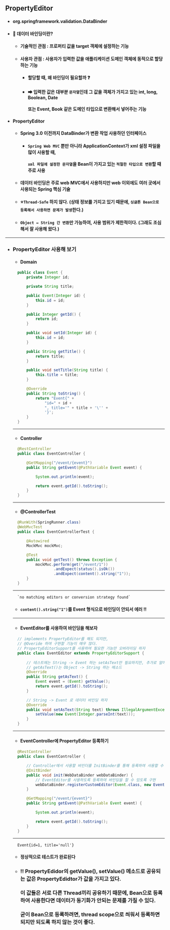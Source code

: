 ## PropertyEditor
  - #### org.springframework.validation.DataBinder
  - #### 📓 데이터 바인딩이란?
    - #### 기술적인 관점 : 프로퍼티 값을 target 객체에 설정하는 기능
    - #### 사용자 관점 : 사용자가 입력한 값을 애플리케이션 도메인 객체에 동적으로 할당하는 기능
      - #### 할당할 때, 왜 바인딩이 필요할까 ❓
      - #### ➡ 입력한 값은 대부분 `문자열`인데 그 값을 객체가 가지고 있는 int, long, Boolean, Date <br><br> 또는 Event, Book 같은 도메인 타입으로 변환해서 넣어주는 기능
  - #### PropertyEditor 
    - #### Spring 3.0 이전까지 DataBinder가 변환 작업 사용하던 인터페이스
      - #### `Spring Web MVC` 뿐만 아니라 ApplicationContext가 xml 설정 파일을 많이 사용할 때, <br><br> `xml 파일에 설정한 문자열`을 Bean이 가지고 있는 `적절한 타입으로 변환`할 때 주로 사용
    - #### 데이터 바인딩은 주로 web MVC에서 사용하지만 web 이외에도 여러 곳에서 사용되는 Spring 핵심 기술
    - #### ⭐`Thread-Safe` 하지 않다. (상태 정보를 가지고 있기 때문에, `싱글톤 Bean으로 등록해서 사용하면 문제가 발생`한다.)
    - #### `Object ↔ String 간 변환`만 가능하여, 사용 범위가 제한적이다. (그래도 조심해서 잘 사용해 왔다.)
------
- ### PropertyEditor 사용해 보기
  - #### Domain
  ``` java
    public class Event {
        private Integer id;

        private String title;

        public Event(Integer id) {
            this.id = id;
        }

        public Integer getId() {
            return id;
        }

        public void setId(Integer id) {
            this.id = id;
        }

        public String getTitle() {
            return title;
        }

        public void setTitle(String title) {
            this.title = title;
        }

        @Override
        public String toString() {
            return "Event{" +
                "id=" + id +
                ", title='" + title + '\'' +
                '}';
        }
    }
  ```
  ------
  - #### Controller
  ``` java
    @RestController
    public class EventController {

        @GetMapping("/event/{event}")
        public String getEvent(@PathVariable Event event) {

            System.out.println(event);

            return event.getId().toString();
        }
    }
  ```
  -------
  - #### @ControllerTest
  ``` java
    @RunWith(SpringRunner.class)
    @WebMvcTest
    public class EventControllerTest {

        @Autowired
        MockMvc mockMvc;

        @Test
        public void getTest() throws Exception {
            mockMvc.perform(get("/event/1"))
                    .andExpect(status().isOk())
                    .andExpect(content().string("1"));
        }
    }
  ```
  ------
  ```
    `no matching editors or conversion strategy found`
  ```
  - #### `content().string("1")`를 Event 형식으로 바인딩이 안되서 에러 ‼
  ---------
  - #### EventEditor를 사용하여 바인딩을 해보자
  ``` java
    // implements PropertyEditor를 해도 되지만, 
    // @Overide 하여 구현할 기능이 매우 많다.
    // PropertyEditorSupport를 사용하여 필요한 기능만 오버라이딩 하자
    public class EventEditor extends PropertyEditorSupport {
        
        // 테스트에는 String -> Event 하는 setAsText만 필요하지만, 추가로 알아두기
        // getAsText()는 Object -> String 하는 메소드
        @Override
        public String getAsText() {
            Event event = (Event) getValue();
            return event.getId().toString();
        }

        // String -> Event 로 데이터 바인딩 하자
        @Override
        public void setAsText(String text) throws IllegalArgumentException {
            setValue(new Event(Integer.parseInt(text)));
        }
    }
  ```
  ------
  - #### EventController에 PropertyEditor 등록하기  
  ``` java
    @RestController
    public class EventController {

        // Controller에서 사용할 바인더를 InitBinder를 통해 등록하여 사용할 수 있다.
        @InitBinder
        public void init(WebDataBinder webDataBinder) {
            // EventEditor를 사용하도록 등록하여 바인딩을 할 수 있도록 구현
            webDataBinder.registerCustomEditor(Event.class, new EventEditor());
        }

        @GetMapping("/event/{event}")
        public String getEvent(@PathVariable Event event) {

            System.out.println(event);

            return event.getId().toString();
        }
    }
  ```
  -------
  ```
    Event{id=1, title='null'}
  ```
  - #### 정상적으로 테스트가 완료된다
  - ### ‼ PropertyEdidor의 getValue(), setValue() 메소드로 공유되는 값은 PropertyEdidtor가 값을 가지고 있다. <br><br> 이 값들은 서로 다른 Thread끼리 공유하기 때문에, Bean으로 등록하여 사용한다면 데이터가 동기화가 안되는 문제를 가질 수 있다. <br><br> 굳이 Bean으로 등록하려면, thread scope으로 씌워서 등록하면 되지만 되도록 하지 않는 것이 좋다.

